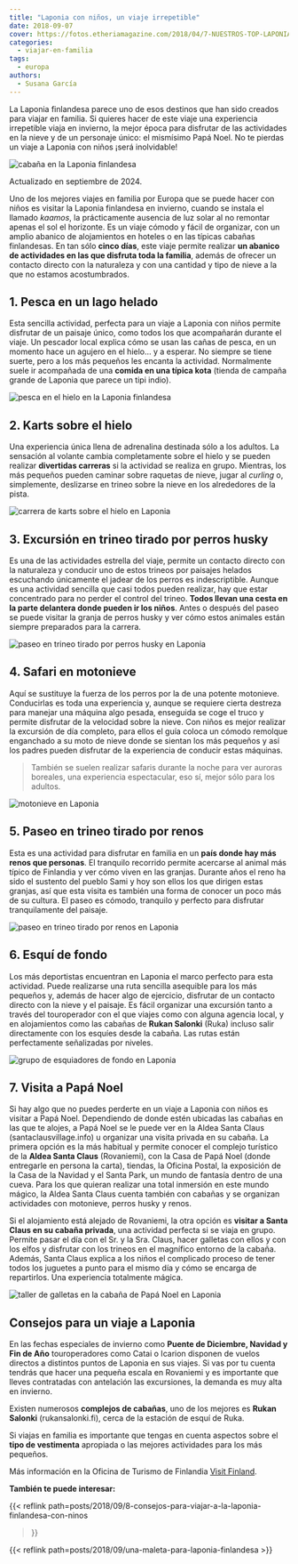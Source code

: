 ```yaml
---
title: "Laponia con niños, un viaje irrepetible"
date: 2018-09-07
cover: https://fotos.etheriamagazine.com/2018/04/7-NUESTROS-TOP-LAPONIA-FOTO-7.jpg
categories: 
  - viajar-en-familia
tags: 
  - europa
authors: 
  - Susana García
---
```


La Laponia finlandesa parece uno de esos destinos que han sido creados para viajar en 
familia. Si quieres hacer de este viaje una experiencia irrepetible viaja en invierno, 
la mejor época para disfrutar de las actividades en la nieve y de un personaje único: el 
mismísimo Papá Noel. No te pierdas un viaje a Laponia con niños ¡será inolvidable! 

![cabaña en la Laponia finlandesa](https://fotos.etheriamagazine.com/2018/04/cabaña-privada-Papá-Noel-e1568538731813.jpg "Paisaje desde la cabaña privada de Papá Noel. © Susana García.")

Actualizado en septiembre de 2024. 

Uno de los mejores viajes en familia por Europa que se puede hacer con niños es visitar 
la Laponia finlandesa en invierno, cuando se instala el llamado _kaamos_, la 
prácticamente ausencia de luz solar al no remontar apenas el sol el horizonte. Es un 
viaje cómodo y fácil de organizar, con un amplio abanico de alojamientos en hoteles o en 
las típicas cabañas finlandesas. En tan sólo **cinco días**, este viaje permite realizar 
**un abanico de actividades en las que disfruta toda la familia**, además de ofrecer un 
contacto directo con la naturaleza y con una cantidad y tipo de nieve a la que no 
estamos acostumbrados. 

## 1\. Pesca en un lago helado

Esta sencilla actividad, perfecta para un viaje a Laponia con niños permite disfrutar de 
un paisaje único, como todos los que acompañarán durante el viaje. Un pescador local 
explica cómo se usan las cañas de pesca, en un momento hace un agujero en el hielo… y a 
esperar. No siempre se tiene suerte, pero a los más pequeños les encanta la actividad. 
Normalmente suele ir acompañada de una **comida en una típica kota** (tienda de campaña 
grande de Laponia que parece un tipi indio). 

![pesca en el hielo en la Laponia finlandesa](https://fotos.etheriamagazine.com/2018/04/Pesca-hielo-Laponia-finlandesa-e1568538747248.jpg "Pescar en un lago helado es una de las actividades que se realizan con niños en Laponia. © Susana García.")

## 2\. Karts sobre el hielo

Una experiencia única llena de adrenalina destinada sólo a los adultos. La sensación al 
volante cambia completamente sobre el hielo y se pueden realizar **divertidas carreras** 
si la actividad se realiza en grupo. Mientras, los más pequeños pueden caminar sobre 
raquetas de nieve, jugar al _curling_ o, simplemente, deslizarse en trineo sobre la 
nieve en los alrededores de la pista. 

![carrera de karts sobre el hielo en Laponia](https://fotos.etheriamagazine.com/2018/04/karts-en-el-hielo-Laponia-e1568538765954.jpg "Los adultos disfrutan con las carreras de karts sobre el hielo en Laponia. © Susana García.")

## 3\. Excursión en trineo tirado por perros husky

Es una de las actividades estrella del viaje, permite un contacto directo con la 
naturaleza y conducir uno de estos trineos por paisajes helados escuchando únicamente el 
jadear de los perros es indescriptible. Aunque es una actividad sencilla que casi todos 
pueden realizar, hay que estar concentrado para no perder el control del trineo. **Todos 
llevan una cesta en la parte delantera donde pueden ir los niños**. Antes o después del 
paseo se puede visitar la granja de perros husky y ver cómo estos animales están siempre 
preparados para la carrera. 

![paseo en trineo tirado por perros husky en Laponia](https://fotos.etheriamagazine.com/2018/04/Excursión-trineos-perros-kusky-Laponia-finlandesa-Etheriamagazine-e1568538786562.jpg "La sensación de llevar un trineo tirado por perros husky sobre la nieve es indescriptible. © Susana García.")

## 4\. Safari en motonieve

Aquí se sustituye la fuerza de los perros por la de una potente motonieve. Conducirlas 
es toda una experiencia y, aunque se requiere cierta destreza para manejar una máquina 
algo pesada, enseguida se coge el truco y permite disfrutar de la velocidad sobre la 
nieve. Con niños es mejor realizar la excursión de día completo, para ellos el guía 
coloca un cómodo remolque enganchado a su moto de nieve donde se sientan los más 
pequeños y así los padres pueden disfrutar de la experiencia de conducir estas máquinas. 

> También se suelen realizar safaris durante la noche para ver auroras boreales, una 
> experiencia espectacular, eso sí, mejor sólo para los adultos. 

![motonieve en Laponia](https://fotos.etheriamagazine.com/2018/04/Excursion-en-Laponia-Finlandia-moto-de-nieve-Etheriamagazine-e1568538820284.jpg "Safari en motonieve por Laponia. © Susana García.")

## 5\. Paseo en trineo tirado por renos

Esta es una actividad para disfrutar en familia en un **país donde hay más renos que 
personas**. El tranquilo recorrido permite acercarse al animal más típico de Finlandia y 
ver cómo viven en las granjas. Durante años el reno ha sido el sustento del pueblo Sami 
y hoy son ellos los que dirigen estas granjas, así que esta visita es también una forma 
de conocer un poco más de su cultura. El paseo es cómodo, tranquilo y perfecto para 
disfrutar tranquilamente del paisaje. 

![paseo en trineo tirado por renos en Laponia](https://fotos.etheriamagazine.com/2018/04/paseo-renos-Laponia-e1568538834622.jpg "Relajante paseo en un trineo tirado por renos. © Susana García.")

## 6\. Esquí de fondo

Los más deportistas encuentran en Laponia el marco perfecto para esta actividad. Puede 
realizarse una ruta sencilla asequible para los más pequeños y, además de hacer algo de 
ejercicio, disfrutar de un contacto directo con la nieve y el paisaje. Es fácil 
organizar una excursión tanto a través del touroperador con el que viajes como con 
alguna agencia local, y en alojamientos como las cabañas de **Rukan Salonki** (Ruka) 
incluso salir directamente con los esquíes desde la cabaña. Las rutas están 
perfectamente señalizadas por niveles. 

![grupo de esquiadores de fondo en Laponia](https://fotos.etheriamagazine.com/2018/04/Esqui-de-fondo-en-Laponia-Etheriamagazine.jpg "El esquí de fondo es una actividad perfecta para un viaje en familia a Laponia. © Susana García")

## 7\. Visita a Papá Noel

Si hay algo que no puedes perderte en un viaje a Laponia con niños es visitar a Papá 
Noel. Dependiendo de donde estén ubicadas las cabañas en las que te alojes, a Papá Noel 
se le puede ver en la Aldea Santa Claus (santaclausvillage.info) u organizar una visita 
privada en su cabaña. La primera opción es la más habitual y permite conocer el complejo 
turístico de la **Aldea Santa Claus** (Rovaniemi), con la Casa de Papá Noel (donde 
entregarle en persona la carta), tiendas, la Oficina Postal, la exposición de la Casa de 
la Navidad y el Santa Park, un mundo de fantasía dentro de una cueva. Para los que 
quieran realizar una total inmersión en este mundo mágico, la Aldea Santa Claus cuenta 
también con cabañas y se organizan actividades con motonieve, perros husky y renos. 

Si el alojamiento está alejado de Rovaniemi, la otra opción es **visitar a Santa Claus 
en su cabaña privada**, una actividad perfecta si se viaja en grupo. Permite pasar el 
día con el Sr. y la Sra. Claus, hacer galletas con ellos y con los elfos y disfrutar con 
los trineos en el magnífico entorno de la cabaña. Además, Santa Claus explica a los 
niños el complicado proceso de tener todos los juguetes a punto para el mismo día y cómo 
se encarga de repartirlos. Una experiencia totalmente mágica. 

![taller de galletas en la cabaña de Papá Noel en Laponia](https://fotos.etheriamagazine.com/2018/04/Cabaña-Papá-Noel-Laponia-e1568538859784.jpg "Haciendo galletas con Santa Claus y los elfos en su cabaña. © Susana García.")

## Consejos para un viaje a Laponia

En las fechas especiales de invierno como **Puente de Diciembre, Navidad y Fin de Año** 
touroperadores como Catai o Icarion disponen de vuelos directos a distintos puntos de 
Laponia en sus viajes. Si vas por tu cuenta tendrás que hacer una pequeña escala en 
Rovaniemi y es importante que lleves contratadas con antelación las excursiones, la 
demanda es muy alta en invierno. 

Existen numerosos **complejos de cabañas**, uno de los mejores es **Rukan Salonki** 
(rukansalonki.fi), cerca de la estación de esquí de Ruka. 

Si viajas en familia es importante que tengas en cuenta aspectos sobre el **tipo de 
vestimenta** apropiada o las mejores actividades para los más pequeños. 

Más información en la Oficina de Turismo de Finlandia [Visit 
Finland](https://www.visitfinland.com/es/laponia/). 

**También te puede interesar:** 

{{< reflink path=posts/2018/09/8-consejos-para-viajar-a-la-laponia-finlandesa-con-ninos 
>}} 

{{< reflink path=posts/2018/09/una-maleta-para-laponia-finlandesa >}}
